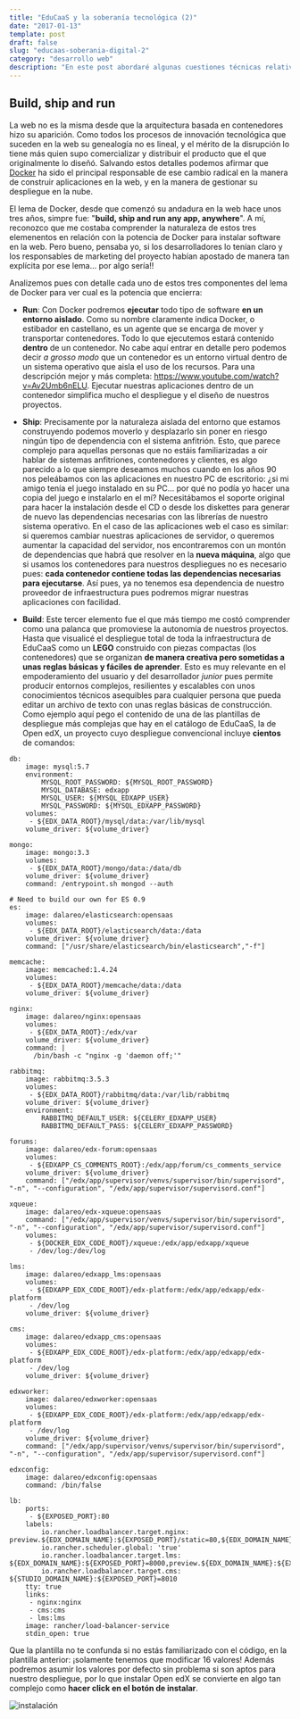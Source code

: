 ```yaml
---
title: "EduCaaS y la soberanía tecnológica (2)"
date: "2017-01-13"
template: post
draft: false
slug: "educaas-soberania-digital-2"
category: "desarrollo web"
description: "En este post abordaré algunas cuestiones técnicas relativas a la arquitectura de EduCaaS y como ayudan a avanzar hacia un mayor control del usuario sobre los contenidos y las aplicaciones que construye. Docker es una herramienta fundamental en la nueva web programable. Bajo el lema de run, ship and build el uso de los contenedores facilita el diseño de arquitecturas complejas y modulares basadas en elementos compactos fáciles de gestionar y combinar."
---
```

## Build, ship and run

La web no es la misma desde que la arquitectura basada en contenedores hizo su aparición. Como todos los procesos de innovación tecnológica que suceden en la web su genealogía no es lineal, y el mérito de la disrupción lo tiene más quien supo comercializar y distribuir el producto que el que originalmente lo diseñó. Salvando estos detalles podemos afirmar que [Docker](https://www.docker.com) ha sido el principal responsable de ese cambio radical en la manera de construir aplicaciones en la web, y en la manera de gestionar su despliegue en la nube.

El lema de Docker, desde que comenzó su andadura en la web hace unos tres años, simpre fue: "**build, ship and run any app, anywhere**". A mí, reconozco que me costaba comprender la naturaleza de estos tres elemenentos en relación con la potencia de Docker para instalar software en la web. Pero bueno, pensaba yo, si los desarrolladores lo tenían claro y los responsables de marketing del proyecto habían apostado de manera tan explícita por ese lema... por algo sería!!

Analizemos pues con detalle cada uno de estos tres componentes del lema de Docker para ver cual es la potencia que encierra:

- **Run**: Con Docker podremos **ejecutar** todo tipo de software **en un entorno aislado**. Como su nombre claramente indica Docker, o estibador en castellano, es un agente que se encarga de mover y transportar contenedores. Todo lo que ejecutemos estará contenido **dentro** de un contenedor. No cabe aquí entrar en detalle pero podemos decir _a grosso modo_ que un contenedor es un entorno virtual dentro de un sistema operativo que aisla el uso de los recursos. Para una descripción mejor y más completa: https://www.youtube.com/watch?v=Av2Umb6nELU. Ejecutar nuestras aplicaciones dentro de un contenedor simplifica mucho el despliegue y el diseño de nuestros proyectos.

- **Ship**: Precisamente por la naturaleza aislada del entorno que estamos construyendo podemos moverlo y desplazarlo sin poner en riesgo ningún tipo de dependencia con el sistema anfitrión. Esto, que parece complejo para aquellas personas que no estáis familiarizadas a oir hablar de sistemas anfitriones, contenedores y clientes, es algo parecido a lo que siempre deseamos muchos cuando en los años 90 nos peleábamos con las aplicaciones en nuestro PC de escritorio: ¿si mi amigo tenía el juego instalado en su PC... por qué no podía yo hacer una copia del juego e instalarlo en el mí? Necesitábamos el soporte original para hacer la instalación desde el CD o desde los diskettes para generar de nuevo las dependencias necesarias con las librerías de nuestro sistema operativo. En el caso de las aplicaciones web el caso es similar: si queremos cambiar nuestras aplicaciones de servidor, o queremos aumentar la capacidad del servidor, nos encontraremos con un montón de dependencias que habrá que resolver en la **nueva máquina**, algo que si usamos los contenedores para nuestros despliegues no es necesario pues: **cada contenedor contiene todas las dependencias necesarias para ejecutarse**. Así pues, ya no tenemos esa dependencia de nuestro proveedor de infraestructura pues podremos migrar nuestras aplicaciones con facilidad.

- **Build**: Este tercer elemento fue el que más tiempo me costó comprender como una palanca que promoviese la autonomía de nuestros proyectos. Hasta que visualicé el despliegue total de toda la infraestructura de EduCaaS como un **LEGO** construido con piezas compactas (los contenedores) que se organizan **de manera creativa pero sometidas a unas reglas básicas y fáciles de aprender**. Esto es muy relevante en el empoderamiento del usuario y del desarrollador _junior_ pues permite producir entornos complejos, resilientes y escalables con unos conocimientos técnicos asequibles para cualquier persona que pueda editar un archivo de texto con unas reglas básicas de construcción. Como ejemplo aquí pego el contenido de una de las plantillas de despliegue más complejas que hay en el catálogo de EduCaaS, la de Open edX, un proyecto cuyo despliegue convencional incluye **cientos** de comandos:

````
db:
    image: mysql:5.7
    environment:
        MYSQL_ROOT_PASSWORD: ${MYSQL_ROOT_PASSWORD}
        MYSQL_DATABASE: edxapp
        MYSQL_USER: ${MYSQL_EDXAPP_USER}
        MYSQL_PASSWORD: ${MYSQL_EDXAPP_PASSWORD}
    volumes:
     - ${EDX_DATA_ROOT}/mysql/data:/var/lib/mysql
    volume_driver: ${volume_driver}

mongo:
    image: mongo:3.3
    volumes:
     - ${EDX_DATA_ROOT}/mongo/data:/data/db
    volume_driver: ${volume_driver}
    command: /entrypoint.sh mongod --auth

# Need to build our own for ES 0.9
es:
    image: dalareo/elasticsearch:opensaas
    volumes:
     - ${EDX_DATA_ROOT}/elasticsearch/data:/data
    volume_driver: ${volume_driver}
    command: ["/usr/share/elasticsearch/bin/elasticsearch","-f"]

memcache:
    image: memcached:1.4.24
    volumes:
     - ${EDX_DATA_ROOT}/memcache/data:/data
    volume_driver: ${volume_driver}

nginx:
    image: dalareo/nginx:opensaas
    volumes:
     - ${EDX_DATA_ROOT}:/edx/var
    volume_driver: ${volume_driver}
    command: |
      /bin/bash -c "nginx -g 'daemon off;'"

rabbitmq:
    image: rabbitmq:3.5.3
    volumes:
     - ${EDX_DATA_ROOT}/rabbitmq/data:/var/lib/rabbitmq
    volume_driver: ${volume_driver}
    environment:
        RABBITMQ_DEFAULT_USER: ${CELERY_EDXAPP_USER}
        RABBITMQ_DEFAULT_PASS: ${CELERY_EDXAPP_PASSWORD}

forums:
    image: dalareo/edx-forum:opensaas
    volumes:
     - ${EDXAPP_CS_COMMENTS_ROOT}:/edx/app/forum/cs_comments_service
    volume_driver: ${volume_driver}
    command: ["/edx/app/supervisor/venvs/supervisor/bin/supervisord", "-n", "--configuration", "/edx/app/supervisor/supervisord.conf"]

xqueue:
    image: dalareo/edx-xqueue:opensaas
    command: ["/edx/app/supervisor/venvs/supervisor/bin/supervisord", "-n", "--configuration", "/edx/app/supervisor/supervisord.conf"]
    volumes:
     - ${DOCKER_EDX_CODE_ROOT}/xqueue:/edx/app/edxapp/xqueue
     - /dev/log:/dev/log

lms:
    image: dalareo/edxapp_lms:opensaas
    volumes:
     - ${EDXAPP_EDX_CODE_ROOT}/edx-platform:/edx/app/edxapp/edx-platform
     - /dev/log
    volume_driver: ${volume_driver}

cms:
    image: dalareo/edxapp_cms:opensaas
    volumes:
     - ${EDXAPP_EDX_CODE_ROOT}/edx-platform:/edx/app/edxapp/edx-platform
     - /dev/log
    volume_driver: ${volume_driver}

edxworker:
    image: dalareo/edxworker:opensaas
    volumes:
     - ${EDXAPP_EDX_CODE_ROOT}/edx-platform:/edx/app/edxapp/edx-platform
     - /dev/log
    volume_driver: ${volume_driver}
    command: ["/edx/app/supervisor/venvs/supervisor/bin/supervisord", "-n", "--configuration", "/edx/app/supervisor/supervisord.conf"]

edxconfig:
    image: dalareo/edxconfig:opensaas
    command: /bin/false

lb:
    ports:
     - ${EXPOSED_PORT}:80
    labels:
        io.rancher.loadbalancer.target.nginx: preview.${EDX_DOMAIN_NAME}:${EXPOSED_PORT}/static=80,${EDX_DOMAIN_NAME}:${EXPOSED_PORT}/static=80,${STUDIO_DOMAIN_NAME}:${EXPOSED_PORT}/static=80
        io.rancher.scheduler.global: 'true'
        io.rancher.loadbalancer.target.lms: ${EDX_DOMAIN_NAME}:${EXPOSED_PORT}=8000,preview.${EDX_DOMAIN_NAME}:${EXPOSED_PORT}=8000
        io.rancher.loadbalancer.target.cms: ${STUDIO_DOMAIN_NAME}:${EXPOSED_PORT}=8010
    tty: true
    links:
     - nginx:nginx
     - cms:cms
     - lms:lms
    image: rancher/load-balancer-service
    stdin_open: true

````

Que la plantilla no te confunda si no estás familiarizado con el código, en la plantilla anterior: ¡solamente tenemos que modificar 16 valores! Además podremos asumir los valores por defecto sin problema si son aptos para nuestro despliegue, por lo que instalar Open edX se convierte en algo tan complejo como **hacer click en el botón de instalar**.

![instalación](/media/instalar_openedx.png)
